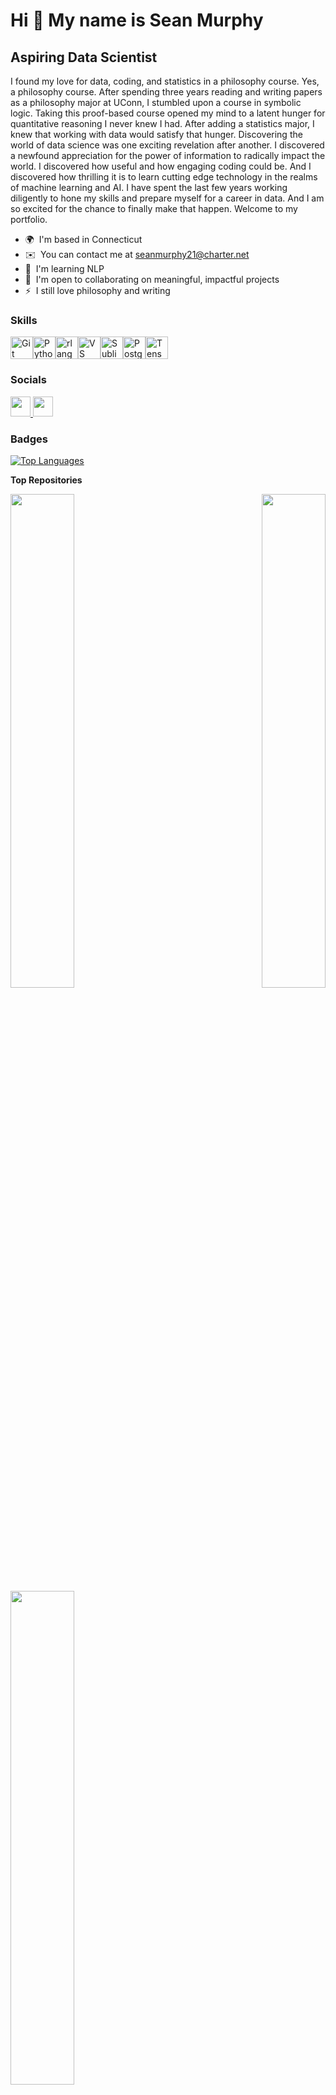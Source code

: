 Hi 👋 My name is Sean Murphy
============================

Aspiring Data Scientist
-----------------------

I found my love for data, coding, and statistics in a philosophy course. Yes, a philosophy course. After spending three years reading and writing papers as a philosophy major at UConn, I stumbled upon a course in symbolic logic. Taking this proof-based course opened my mind to a latent hunger for quantitative reasoning I never knew I had. After adding a statistics major, I knew that working with data would satisfy that hunger. Discovering the world of data science was one exciting revelation after another. I discovered a newfound appreciation for the power of information to radically impact the world. I discovered how useful and how engaging coding could be. And I discovered how thrilling it is to learn cutting edge technology in the realms of machine learning and AI. I have spent the last few years working diligently to hone my skills and prepare myself for a career in data. And I am so excited for the chance to finally make that happen. Welcome to my portfolio.

* 🌍  I'm based in Connecticut
* ✉️  You can contact me at [seanmurphy21@charter.net](mailto:seanmurphy21@charter.net)
* 🧠  I'm learning NLP
* 🤝  I'm open to collaborating on meaningful, impactful projects
* ⚡  I still love philosophy and writing

### Skills


<p align="left">
<a href="https://git-scm.com/" target="_blank" rel="noreferrer"><img src="https://raw.githubusercontent.com/danielcranney/readme-generator/main/public/icons/skills/git-colored.svg" width="36" height="36" alt="Git" /></a><a href="https://www.python.org/" target="_blank" rel="noreferrer"><img src="https://raw.githubusercontent.com/danielcranney/readme-generator/main/public/icons/skills/python-colored.svg" width="36" height="36" alt="Python" /></a><a href="https://www.r-project.org/" target="_blank" rel="noreferrer"><img src="https://raw.githubusercontent.com/danielcranney/readme-generator/main/public/icons/skills/rlang-colored.svg" width="36" height="36" alt="rlang" /></a><a href="https://code.visualstudio.com/" target="_blank" rel="noreferrer"><img src="https://raw.githubusercontent.com/danielcranney/readme-generator/main/public/icons/skills/visualstudiocode.svg" width="36" height="36" alt="VS Code" /></a><a href="https://www.sublimetext.com/index2" target="_blank" rel="noreferrer"><img src="https://raw.githubusercontent.com/danielcranney/readme-generator/main/public/icons/skills/sublimetext.svg" width="36" height="36" alt="Sublime Text" /></a><a href="https://www.postgresql.org/" target="_blank" rel="noreferrer"><img src="https://raw.githubusercontent.com/danielcranney/readme-generator/main/public/icons/skills/postgresql-colored.svg" width="36" height="36" alt="PostgreSQL" /></a><a href="https://www.tensorflow.org/" target="_blank" rel="noreferrer"><img src="https://raw.githubusercontent.com/danielcranney/readme-generator/main/public/icons/skills/tensorflow-colored.svg" width="36" height="36" alt="TensorFlow" /></a>
</p>


### Socials

<p align="left"> <a href="https://www.github.com/seanmurphy21" target="_blank" rel="noreferrer"> <picture> <source media="(prefers-color-scheme: dark)" srcset="https://raw.githubusercontent.com/danielcranney/readme-generator/main/public/icons/socials/github-dark.svg" /> <source media="(prefers-color-scheme: light)" srcset="https://raw.githubusercontent.com/danielcranney/readme-generator/main/public/icons/socials/github.svg" /> <img src="https://raw.githubusercontent.com/danielcranney/readme-generator/main/public/icons/socials/github.svg" width="32" height="32" /> </picture> </a> <a href="https://www.linkedin.com/in/seanmurph21" target="_blank" rel="noreferrer"> <picture> <source media="(prefers-color-scheme: dark)" srcset="https://raw.githubusercontent.com/danielcranney/readme-generator/main/public/icons/socials/linkedin-dark.svg" /> <source media="(prefers-color-scheme: light)" srcset="https://raw.githubusercontent.com/danielcranney/readme-generator/main/public/icons/socials/linkedin.svg" /> <img src="https://raw.githubusercontent.com/danielcranney/readme-generator/main/public/icons/socials/linkedin.svg" width="32" height="32" /> </picture> </a></p>

### Badges

<a href="https://github.com/seanmurphy21" align="left"><img src="https://github-readme-stats.vercel.app/api/top-langs/?username=seanmurphy21&langs_count=10&title_color=ffffff&text_color=ffffff&icon_color=3382ed&bg_color=1e3a8a&hide_border=true&locale=en&custom_title=Top%20%Languages" alt="Top Languages" /></a>

<b>Top Repositories</b>

<div width="100%" align="center"><a href="https://github.com/seanmurphy21/NBA_Win_Percentages" align="left"><img align="left" width="45%" src="https://github-readme-stats.vercel.app/api/pin/?username=seanmurphy21&repo=NBA_Win_Percentages&title_color=ffffff&text_color=ffffff&icon_color=3382ed&bg_color=1e3a8a&hide_border=true&locale=en" /></a><a href="https://github.com/seanmurphy21/Insurance_Fraud" align="right"><img align="right" width="45%" src="https://github-readme-stats.vercel.app/api/pin/?username=seanmurphy21&repo=Insurance_Fraud&title_color=ffffff&text_color=ffffff&icon_color=3382ed&bg_color=1e3a8a&hide_border=true&locale=en" /></a></div><br /><br /><br /><br /><br /><br /><br />

<br /><br /><br /><br /><br />

<div width="100%" align="center"><a href="https://github.com/seanmurphy21/Vehicle_Price_Predictions" align="left"><img align="left" width="45%" src="https://github-readme-stats.vercel.app/api/pin/?username=seanmurphy21&repo=Vehicle_Price_Predictions&title_color=ffffff&text_color=ffffff&icon_color=3382ed&bg_color=1e3a8a&hide_border=true&locale=en" /></a></div>
